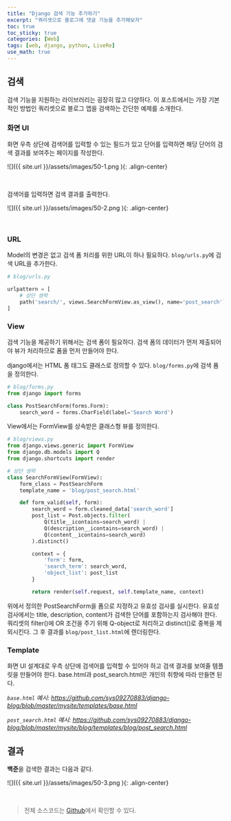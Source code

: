 ```yaml
---
title: "Django 검색 기능 추가하기"
excerpt: "쿼리셋으로 블로그에 댓글 기능을 추가해보자"
toc: true
toc_sticky: true
categories: [Web]
tags: [web, django, python, LiveRe]
use_math: true
---
```


## 검색
검색 기능을 지원하는 라이브러리는 굉장히 많고 다양하다. 이 포스트에서는 가장 기본적인 방법인 쿼리셋으로 블로그 앱을 검색하는 간단한 예제를 소개한다. 

### 화면 UI

화면 우측 상단에 검색어를 입력할 수 있는 필드가 있고 단어를 입력하면 해당 단어의 검색 결과를 보여주는 페이지를 작성한다. 

![]({{ site.url }}/assets/images/50-1.png ){: .align-center}

<br>

검색어를 입력하면 검색 결과를 출력한다.

![]({{ site.url }}/assets/images/50-2.png ){: .align-center}

<br>

### URL
Model의 변경은 없고 검색 폼 처리를 위한 URL이 하나 필요하다. `blog/urls.py`에 검색 URL을 추가한다.

```python
# blog/urls.py

urlpattern = [
    # 상단 생략
    path('search/', views.SearchFormView.as_view(), name='post_search'),
]
```


### View
검색 기능을 제공하기 위해서는 검색 폼이 필요하다. 검색 폼의 데이터가 먼저 제출되어야 뷰가 처리하므로 폼을 먼저 만들어야 한다.  

django에서는 HTML 폼 태그도 클래스로 정의할 수 있다. `blog/forms.py`에 검색 폼을 정의한다.

```python
# blog/forms.py
from django import forms

class PostSearchForm(forms.Form):
	search_word = forms.CharField(label='Search Word')
```

View에서는 FormView를 상속받은 클래스형 뷰를 정의한다.

```python
# blog/views.py
from django.views.generic import FormView
from django.db.models import Q
from django.shortcuts import render

# 상단 생략
class SearchFormView(FormView):
    form_class = PostSearchForm
    template_name = 'blog/post_search.html'

    def form_valid(self, form):
        search_word = form.cleaned_data['search_word']
        post_list = Post.objects.filter(
            Q(title__icontains=search_word) |
            Q(description__icontains=search_word) |
            Q(content__icontains=search_word)
        ).distinct()

        context = {
            'form': form,
            'search_term': search_word,
            'object_list': post_list
        }

        return render(self.request, self.template_name, context)
```

위에서 정의한 PostSearchForm을 폼으로 지정하고 유효성 검사를 실시한다. 유효성 검사에서는 title, description, content가 검색한 단어를 포함하는지 검사해야 한다. 쿼리셋의 filter()에 OR 조건을 주기 위해 Q-object로 처리하고 distinct()로 중복을 제외시킨다. 그 후 결과를 `blog/post_list.html`에 렌더링한다.



### Template
화면 UI 설계대로 우측 상단에 검색어를 입력할 수 있어야 하고 검색 결과를 보여줄 템플릿을 만들어야 한다. base.html과 post_search.html은 개인의 취향에 따라 만들면 된다.  

*`base.html` 예시: <https://github.com/sys09270883/django-blog/blob/master/mysite/templates/base.html>*  

*`post_search.html` 예시: <https://github.com/sys09270883/django-blog/blob/master/mysite/blog/templates/blog/post_search.html>*  


## 결과
**백준**을 검색한 결과는 다음과 같다.

![]({{ site.url }}/assets/images/50-3.png ){: .align-center}

<br>


> 전체 소스코드는 [Github](https://github.com/sys09270883/django-blog)에서 확인할 수 있다.

<br>